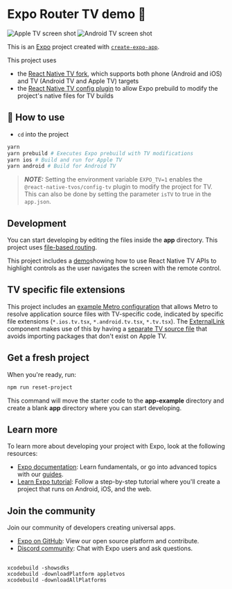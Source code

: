 # Expo Router TV demo 👋

![Apple TV screen shot](https://github.com/douglowder/examples/assets/6577821/a881466f-a7a0-4c66-b1fc-33235c466997)
![Android TV screen shot](https://github.com/douglowder/examples/assets/6577821/815c8e01-8275-4cc1-bd57-b9c8bce1fb02)

This is an [Expo](https://expo.dev) project created with [`create-expo-app`](https://www.npmjs.com/package/create-expo-app).

This project uses

- the [React Native TV fork](https://github.com/react-native-tvos/react-native-tvos), which supports both phone (Android and iOS) and TV (Android TV and Apple TV) targets
- the [React Native TV config plugin](https://github.com/react-native-tvos/config-tv/tree/main/packages/config-tv) to allow Expo prebuild to modify the project's native files for TV builds

## 🚀 How to use

- `cd` into the project

```sh
yarn
yarn prebuild # Executes Expo prebuild with TV modifications
yarn ios # Build and run for Apple TV
yarn android # Build for Android TV
```

> **_NOTE:_**
> Setting the environment variable `EXPO_TV=1` enables the `@react-native-tvos/config-tv` plugin to modify the project for TV.
> This can also be done by setting the parameter `isTV` to true in the `app.json`.

## Development

You can start developing by editing the files inside the **app** directory. This project uses [file-based routing](https://docs.expo.dev/router/introduction).

This project includes a [demo](./components/EventHandlingDemo.tsx)showing how to use React Native TV APIs to highlight controls as the user navigates the screen with the remote control.

## TV specific file extensions

This project includes an [example Metro configuration](./metro.config.js) that allows Metro to resolve application source files with TV-specific code, indicated by specific file extensions (`*.ios.tv.tsx`, `*.android.tv.tsx`, `*.tv.tsx`). The [ExternalLink](./components/ExternalLink.tsx) component makes use of this by having a [separate TV source file](./components/ExternalLink.tv.tsx) that avoids importing packages that don't exist on Apple TV.

## Get a fresh project

When you're ready, run:

```bash
npm run reset-project
```

This command will move the starter code to the **app-example** directory and create a blank **app** directory where you can start developing.

## Learn more

To learn more about developing your project with Expo, look at the following resources:

- [Expo documentation](https://docs.expo.dev/): Learn fundamentals, or go into advanced topics with our [guides](https://docs.expo.dev/guides).
- [Learn Expo tutorial](https://docs.expo.dev/learn): Follow a step-by-step tutorial where you'll create a project that runs on Android, iOS, and the web.

## Join the community

Join our community of developers creating universal apps.

- [Expo on GitHub](https://github.com/expo/expo): View our open source platform and contribute.
- [Discord community](https://chat.expo.dev): Chat with Expo users and ask questions.

##

```
xcodebuild -showsdks
xcodebuild -downloadPlatform appletvos
xcodebuild -downloadAllPlatforms
```
